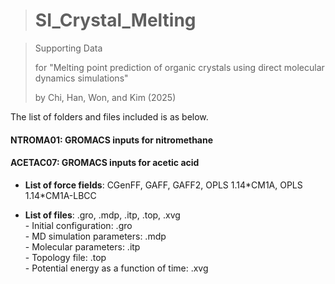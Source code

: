 ># SI_Crystal_Melting

>Supporting Data 
>
>for "Melting point prediction of organic crystals using direct molecular dynamics simulations" 
>
>by Chi, Han, Won, and Kim (2025)

The list of folders and files included is as below.   
#### NTROMA01: GROMACS inputs for nitromethane
#### ACETAC07: GROMACS inputs for acetic acid


   - **List of force fields**: CGenFF, GAFF, GAFF2, OPLS 1.14\*CM1A, OPLS 1.14\*CM1A-LBCC
     
   - **List of files**: .gro, .mdp, .itp, .top, .xvg   
	- Initial configuration: .gro   
	- MD simulation parameters: .mdp   
	- Molecular parameters: .itp   
	- Topology file: .top   
	- Potential energy as a function of time: .xvg
     
